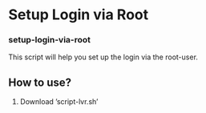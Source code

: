 # Setup Login via Root
### setup-login-via-root

This script will help you set up the login via the root-user.

## How to use?
1. Download ’script-lvr.sh’